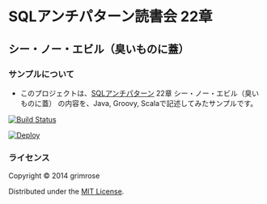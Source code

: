 SQLアンチパターン読書会 22章 
==========================

## シー・ノー・エビル（臭いものに蓋）

### サンプルについて

* このプロジェクトは、[SQLアンチパターン](http://www.oreilly.co.jp/books/9784873115894/) 22章 シー・ノー・エビル（臭いものに蓋）
の内容を、Java, Groovy, Scalaで記述してみたサンプルです。

[![Build Status](https://travis-ci.org/grimrose/SQL-Antipatterns-22.svg)](https://travis-ci.org/grimrose/SQL-Antipatterns-22)

[![Deploy](https://www.herokucdn.com/deploy/button.png)](https://heroku.com/deploy)

### ライセンス

Copyright &copy; 2014 grimrose  

Distributed under the [MIT License][mit].  

[MIT]: http://www.opensource.org/licenses/mit-license.php
